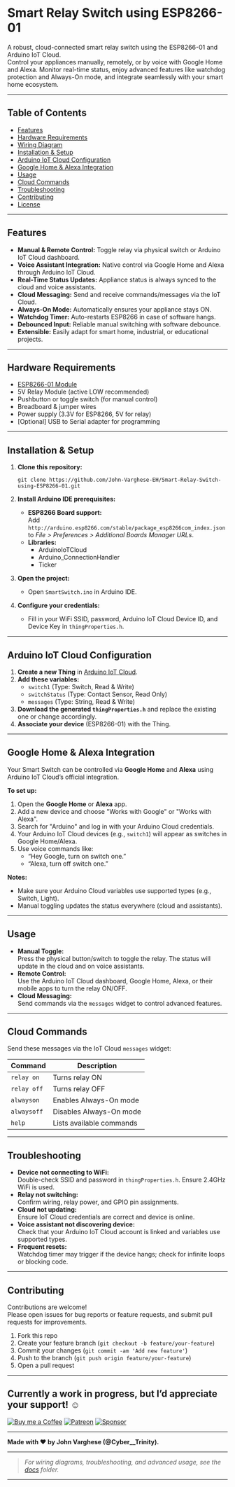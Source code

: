 # Smart Relay Switch using ESP8266-01

A robust, cloud-connected smart relay switch using the ESP8266-01 and Arduino IoT Cloud.  
Control your appliances manually, remotely, or by voice with Google Home and Alexa. Monitor real-time status, enjoy advanced features like watchdog protection and Always-On mode, and integrate seamlessly with your smart home ecosystem.

---

## Table of Contents 

- [Features](#features)
- [Hardware Requirements](#hardware-requirements)
- [Wiring Diagram](#wiring-diagram)
- [Installation & Setup](#installation--setup)
- [Arduino IoT Cloud Configuration](#arduino-iot-cloud-configuration)
- [Google Home & Alexa Integration](#google-home--alexa-integration)
- [Usage](#usage)
- [Cloud Commands](#cloud-commands)
- [Troubleshooting](#troubleshooting)
- [Contributing](#contributing)
- [License](#license)

---

## Features

- **Manual & Remote Control:** Toggle relay via physical switch or Arduino IoT Cloud dashboard.
- **Voice Assistant Integration:** Native control via Google Home and Alexa through Arduino IoT Cloud.
- **Real-Time Status Updates:** Appliance status is always synced to the cloud and voice assistants.
- **Cloud Messaging:** Send and receive commands/messages via the IoT Cloud.
- **Always-On Mode:** Automatically ensures your appliance stays ON.
- **Watchdog Timer:** Auto-restarts ESP8266 in case of software hangs.
- **Debounced Input:** Reliable manual switching with software debounce.
- **Extensible:** Easily adapt for smart home, industrial, or educational projects.

---

## Hardware Requirements

- [ESP8266-01 Module](https://www.espressif.com/en/products/socs/esp8266)
- 5V Relay Module (active LOW recommended)
- Pushbutton or toggle switch (for manual control)
- Breadboard & jumper wires
- Power supply (3.3V for ESP8266, 5V for relay)
- [Optional] USB to Serial adapter for programming

---

<!-- ## Wiring Diagram 



> **Note:** Use logic level shifters if your relay requires 5V signals.

--- -->

## Installation & Setup

1. **Clone this repository:**
    ```
    git clone https://github.com/John-Varghese-EH/Smart-Relay-Switch-using-ESP8266-01.git
    ```

2. **Install Arduino IDE prerequisites:**
    - **ESP8266 Board support:**  
      Add `http://arduino.esp8266.com/stable/package_esp8266com_index.json` to *File > Preferences > Additional Boards Manager URLs*.
    - **Libraries:**  
      - ArduinoIoTCloud  
      - Arduino_ConnectionHandler  
      - Ticker

3. **Open the project:**
    - Open `SmartSwitch.ino` in Arduino IDE.

4. **Configure your credentials:**
    - Fill in your WiFi SSID, password, Arduino IoT Cloud Device ID, and Device Key in `thingProperties.h`.

---

## Arduino IoT Cloud Configuration

1. **Create a new Thing** in [Arduino IoT Cloud](https://create.arduino.cc/iot/).
2. **Add these variables:**
    - `switch1` (Type: Switch, Read & Write)
    - `switchStatus` (Type: Contact Sensor, Read Only)
    - `messages` (Type: String, Read & Write)
3. **Download the generated `thingProperties.h`** and replace the existing one or change accordingly.
4. **Associate your device** (ESP8266-01) with the Thing.

---

## Google Home & Alexa Integration

Your Smart Switch can be controlled via **Google Home** and **Alexa** using Arduino IoT Cloud’s official integration.

**To set up:**
1. Open the **Google Home** or **Alexa** app.
2. Add a new device and choose "Works with Google" or "Works with Alexa".
3. Search for "Arduino" and log in with your Arduino Cloud credentials.
4. Your Arduino IoT Cloud devices (e.g., `switch1`) will appear as switches in Google Home/Alexa.
5. Use voice commands like:
    - “Hey Google, turn on switch one.”
    - “Alexa, turn off switch one.”

**Notes:**
- Make sure your Arduino Cloud variables use supported types (e.g., Switch, Light).
- Manual toggling updates the status everywhere (cloud and assistants).

---

## Usage

- **Manual Toggle:**  
  Press the physical button/switch to toggle the relay. The status will update in the cloud and on voice assistants.
- **Remote Control:**  
  Use the Arduino IoT Cloud dashboard, Google Home, Alexa, or their mobile apps to turn the relay ON/OFF.
- **Cloud Messaging:**  
  Send commands via the `messages` widget to control advanced features.

---

## Cloud Commands

Send these messages via the IoT Cloud `messages` widget:

| Command       | Description                    |
|---------------|-------------------------------|
| `relay on`    | Turns relay ON                |
| `relay off`   | Turns relay OFF               |
| `alwayson`    | Enables Always-On mode        |
| `alwaysoff`   | Disables Always-On mode       |
| `help`        | Lists available commands      |

---

## Troubleshooting

- **Device not connecting to WiFi:**  
  Double-check SSID and password in `thingProperties.h`. Ensure 2.4GHz WiFi is used.
- **Relay not switching:**  
  Confirm wiring, relay power, and GPIO pin assignments.
- **Cloud not updating:**  
  Ensure IoT Cloud credentials are correct and device is online.
- **Voice assistant not discovering device:**  
  Check that your Arduino IoT Cloud account is linked and variables use supported types.
- **Frequent resets:**  
  Watchdog timer may trigger if the device hangs; check for infinite loops or blocking code.

---

## Contributing

Contributions are welcome!  
Please open issues for bug reports or feature requests, and submit pull requests for improvements.

1. Fork this repo  
2. Create your feature branch (`git checkout -b feature/your-feature`)  
3. Commit your changes (`git commit -am 'Add new feature'`)  
4. Push to the branch (`git push origin feature/your-feature`)  
5. Open a pull request

---

## Currently a work in progress, but I’d appreciate your support! ☺️

  [![Buy me a Coffee](https://img.shields.io/badge/Buy_Me_A_Coffee-FFDD00?style=for-the-badge&logo=buy-me-a-coffee&logoColor=black)](https://buymeacoffee.com/CyberTrinity)
  [![Patreon](https://img.shields.io/badge/Patreon-F96854?style=for-the-badge&logo=patreon&logoColor=white)](https://patreon.com/CyberTrinity)
  [![Sponsor](https://img.shields.io/badge/sponsor-30363D?style=for-the-badge&logo=GitHub-Sponsors&logoColor=#white)](https://github.com/sponsors/John-Varghese-EH)

---

**Made with ❤️ by John Varghese (@Cyber__Trinity).**

---

> *For wiring diagrams, troubleshooting, and advanced usage, see the [docs](docs/) folder.*

---
